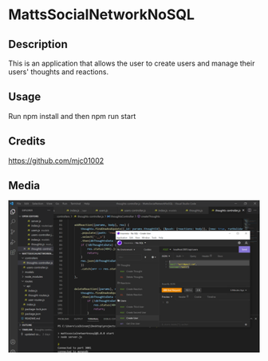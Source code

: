 # MattsSocialNetworkNoSQL

## Description
This is an application that allows the user to create users and manage their users' thoughts and reactions.

## Usage
Run npm install and then npm run start

## Credits
https://github.com/mjc01002

## Media
![Image of Website](https://github.com/mjc01002/MattsSocialNetworkNoSQL/blob/main/NOSQL.PNG?raw=true)

